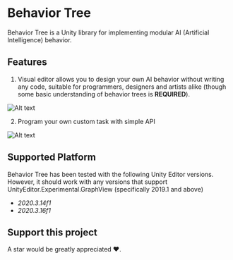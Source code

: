 # Behavior Tree
Behavior Tree is a Unity library for implementing modular AI (Artificial Intelligence) behavior.

## Features
1. Visual editor allows you to design your own AI behavior without writing any code, suitable for programmers, designers and artists alike (though some basic understanding of behavior trees is <b>REQUIRED</b>).

![Alt text](https://github.com/kietran99/BehaviorTree/blob/develop/Assets/RR_BehaviorTree/Images/editor_window.png?raw=true)

2. Program your own custom task with simple API

![Alt text](https://github.com/kietran99/BehaviorTree/blob/develop/Assets/RR_BehaviorTree/Images/custom_task.png?raw=true)

## Supported Platform
Behavior Tree has been tested with the following Unity Editor versions. However, it should work with any versions that support UnityEditor.Experimental.GraphView (specifically 2019.1 and above)
* *2020.3.14f1*
* *2020.3.16f1*

## Support this project 
A star would be greatly appreciated &hearts;.
